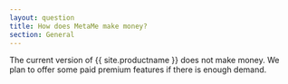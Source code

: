 ```yaml
---
layout: question
title: How does MetaMe make money?
section: General
---
```


The current version of {{ site.productname }} does not make money. We plan to offer some paid premium features if there is enough demand.